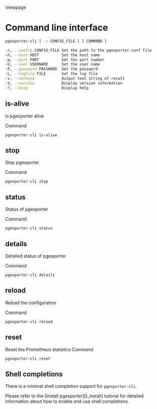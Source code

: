 \newpage

# Command line interface

``` sh
pgexporter-cli [ -c CONFIG_FILE ] [ COMMAND ]

-c, --config CONFIG_FILE Set the path to the pgexporter.conf file
-h, --host HOST          Set the host name
-p, --port PORT          Set the port number
-U, --user USERNAME      Set the user name
-P, --password PASSWORD  Set the password
-L, --logfile FILE       Set the log file
-v, --verbose            Output text string of result
-V, --version            Display version information
-?, --help               Display help
```

## is-alive
Is pgexporter alive

Command

```
pgexporter-cli is-alive
```

## stop
Stop pgexporter

Command

```
pgexporter-cli stop
```

## status
Status of pgexporter

Command

```
pgexporter-cli status
```

## details
Detailed status of pgexporter

Command

```
pgexporter-cli details
```

## reload
Reload the configuration

Command

```
pgexporter-cli reload
```

## reset
Reset the Prometheus statistics
Command

```
pgexporter-cli reset
```

## Shell completions

There is a minimal shell completion support for `pgexporter-cli`.

Please refer to the [Install pgexporter][t_install] tutorial for detailed information about how to enable and use shell completions.
